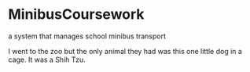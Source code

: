 # MinibusCoursework
a system that manages school minibus transport

I went to the zoo but the only animal they had was this one little dog in a cage. It was a Shih Tzu.
